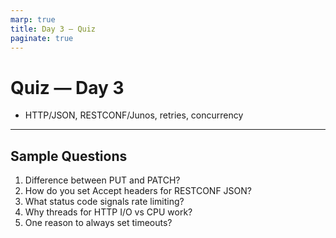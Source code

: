 ```yaml
---
marp: true
title: Day 3 — Quiz
paginate: true
---
```


# Quiz — Day 3

- HTTP/JSON, RESTCONF/Junos, retries, concurrency

---

## Sample Questions

1) Difference between PUT and PATCH?
2) How do you set Accept headers for RESTCONF JSON?
3) What status code signals rate limiting?
4) Why threads for HTTP I/O vs CPU work?
5) One reason to always set timeouts?

